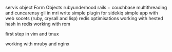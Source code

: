 servis object
Form Objects
rubyunderhood
rails + couchbase
multithreading and cuncarensy
gil in mri
write simple plugin for sidekiq
simple app with web socets (ruby, crysall and lisp)
redis optimisations
working with hested hash in redis
working with rom

first step in vim and tmux

working with mruby and nginx
